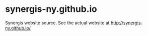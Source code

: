 synergis-ny.github.io
=====================

Synergis website source.  See the actual website at http://synergis-ny.github.io/


